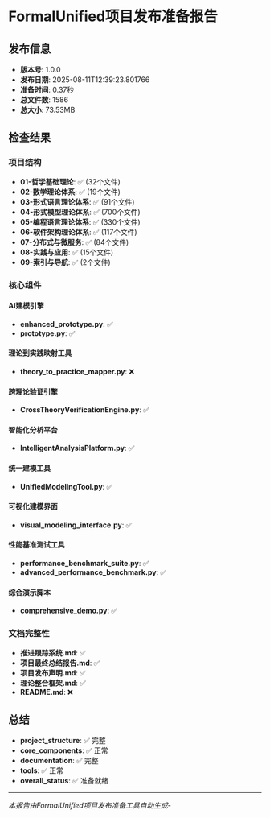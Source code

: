 # FormalUnified项目发布准备报告

## 发布信息

- **版本号**: 1.0.0
- **发布日期**: 2025-08-11T12:39:23.801766
- **准备时间**: 0.37秒
- **总文件数**: 1586
- **总大小**: 73.53MB

## 检查结果

### 项目结构

- **01-哲学基础理论**: ✅ (32个文件)
- **02-数学理论体系**: ✅ (19个文件)
- **03-形式语言理论体系**: ✅ (91个文件)
- **04-形式模型理论体系**: ✅ (700个文件)
- **05-编程语言理论体系**: ✅ (330个文件)
- **06-软件架构理论体系**: ✅ (117个文件)
- **07-分布式与微服务**: ✅ (84个文件)
- **08-实践与应用**: ✅ (15个文件)
- **09-索引与导航**: ✅ (2个文件)

### 核心组件

#### AI建模引擎

- **enhanced_prototype.py**: ✅
- **prototype.py**: ✅

#### 理论到实践映射工具

- **theory_to_practice_mapper.py**: ❌

#### 跨理论验证引擎

- **CrossTheoryVerificationEngine.py**: ✅

#### 智能化分析平台

- **IntelligentAnalysisPlatform.py**: ✅

#### 统一建模工具

- **UnifiedModelingTool.py**: ✅

#### 可视化建模界面

- **visual_modeling_interface.py**: ✅

#### 性能基准测试工具

- **performance_benchmark_suite.py**: ✅
- **advanced_performance_benchmark.py**: ✅

#### 综合演示脚本

- **comprehensive_demo.py**: ✅

### 文档完整性

- **推进跟踪系统.md**: ✅
- **项目最终总结报告.md**: ✅
- **项目发布声明.md**: ✅
- **理论整合框架.md**: ✅
- **README.md**: ❌

## 总结

- **project_structure**: ✅ 完整
- **core_components**: ✅ 正常
- **documentation**: ✅ 完整
- **tools**: ✅ 正常
- **overall_status**: ✅ 准备就绪

---

*本报告由FormalUnified项目发布准备工具自动生成*-
